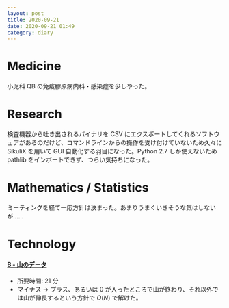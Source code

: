 ```yaml
---
layout: post
title: 2020-09-21
date: 2020-09-21 01:49
category: diary
---
```

# Medicine
小児科 QB の免疫膠原病内科・感染症を少しやった。

# Research
検査機器から吐き出されるバイナリを CSV にエクスポートしてくれるソフトウェアがあるのだけど、コマンドラインからの操作を受け付けていないため久々に SikuliX を用いて GUI 自動化する羽目になった。Python 2.7 しか使えないため pathlib をインポートできず、つらい気持ちになった。

# Mathematics / Statistics
ミーティングを経て一応方針は決まった。あまりうまくいきそうな気はしないが……

# Technology
#### [B - 山のデータ](https://atcoder.jp/contests/arc036/tasks/arc036_b)
- 所要時間: 21 分
- マイナス -> プラス、あるいは 0 が入ったところで山が終わり、それ以外では山が伸長するという方針で $O(N)$ で解けた。
